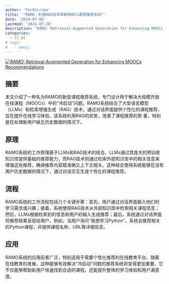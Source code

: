 ```yaml
---
author: 'TechScribe'
title: '"RAMO：利用RAG技术革新MOOCs课程推荐系统"'
date: '2024-07-06'
Lastmod: '2024-07-10'
description: 'RAMO: Retrieval-Augmented Generation for Enhancing MOOCs Recommendations'
categories:
  - CS.AI
# tags:
#   - emoji
---
```


[![RAMO: Retrieval-Augmented Generation for Enhancing MOOCs Recommendations](https://arxiv-research-1301205113.cos.ap-guangzhou.myqcloud.com/images/2407.04925v1.pdf_0.jpg)](https://arxiv.org/abs/2407.04925v1)

## 摘要

本文介绍了一种名为RAMO的新型课程推荐系统，专门设计用于解决大规模开放在线课程（MOOCs）中的“冷启动”问题。RAMO系统结合了大型语言模型（LLMs）和检索增强生成（RAG）技术，通过对话界面提供个性化的课程推荐，旨在提升在线学习体验。该系统利用RAG的优势，改善了课程推荐的质
量，特别是在处理新用户缺乏历史数据的情况下。<!--more-->

## 原理

RAMO系统的工作原理基于LLMs和RAG技术的结合。LLMs通过其庞大的预训练知识库提供基础的推荐能力，而RAG技术则通过检索外部知识库中的相关信息来增强这些推荐，确保推荐内容既准确又上下文相关。这种结合使得系统能够在没有用户历史数据的情况下，通过对话交互生成个性化的课程推荐。

## 流程

RAMO系统的工作流程包括几个关键步骤：首先，用户通过对话界面输入他们的学习需求或兴趣；接着，系统使用RAG技术从外部知识库中检索相关课程信息；然后，LLMs根据检索到的信息和用户的输入生成推荐；最后，系统通过对话界面将推荐结果呈现给用户。例如，当用户询问“我想学习Python”，系统会推荐相关的Python课程，并提供课程名称、URL等详细信息。

## 应用

RAMO系统的应用前景广泛，特别适用于需要个性化推荐的在线教育平台。随着在线教育的发展，这种能够有效解决“冷启动”问题的推荐系统将变得更加重要。它不仅能够帮助新用户快速找到合适的课程，还能提升整体的学习体验和用户满意度。